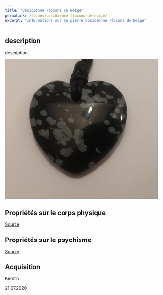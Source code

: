 ```yaml
---
title: "Obsidienne Flocons de Neige"
permalink: /stones/obsidienne-flocons-de-neige/
excerpt: "Informations sur ma pierre Obsidienne Flocons de Neige"
---
```


## description
description.

![Obsidienne Flocons de Neige](/images/stones/ObsidienneFloconsdeNeige_Kerstin_20200721.jpg "Obsidienne Flocons de Neige")

## Propriétés sur le corps physique


[Source](https://)


## Propriétés sur le psychisme


[Source](https://)

## Acquisition
Kerstin

21.07.2020
